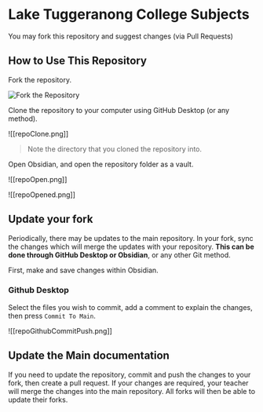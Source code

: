 # Lake Tuggeranong College Subjects

You may fork this repository and suggest changes (via Pull Requests) 

## How to Use This Repository

Fork the repository.

![Fork the Repository](repoFork.png)

Clone the repository to your computer using GitHub Desktop (or any method).

![[repoClone.png]]
> Note the directory that you cloned the repository into. 

Open Obsidian, and open the repository folder as a vault.

![[repoOpen.png]]

![[repoOpened.png]]

## Update your fork

Periodically, there may be updates to the main repository. In your fork, sync the changes which will merge the updates with your repository. **This can be done through GitHub Desktop or Obsidian**, or any other Git method.

First, make and save changes within Obsidian.
### Github Desktop

Select the files you wish to commit, add a comment to explain the changes, then press `Commit To Main`.

![[repoGithubCommitPush.png]]


## Update the Main documentation

If you need to update the repository, commit and push the changes to your fork, then create a pull request. If your changes are required, your teacher will merge the changes into the main repository. All forks will then be able to update their forks.

